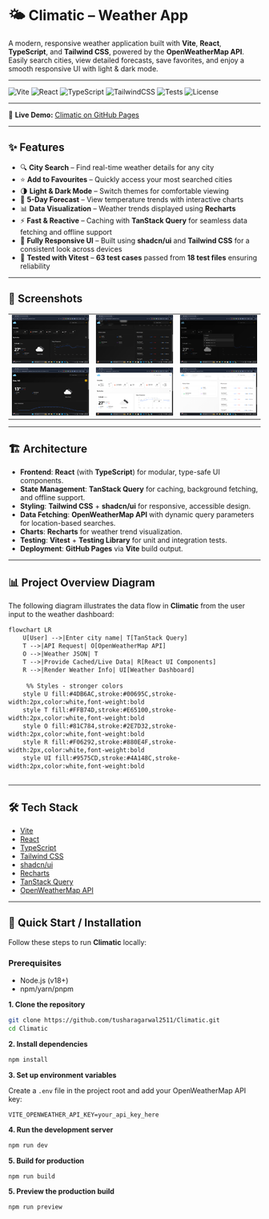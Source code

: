 # 🌤 Climatic – Weather App  

A modern, responsive weather application built with **Vite**, **React**, **TypeScript**, and **Tailwind CSS**, powered by the **OpenWeatherMap API**.  
Easily search cities, view detailed forecasts, save favorites, and enjoy a smooth responsive UI with light & dark mode.  

---

![Vite](https://img.shields.io/badge/Vite-5.0-646CFF?logo=vite&logoColor=white)
![React](https://img.shields.io/badge/React-18.2-61DAFB?logo=react&logoColor=black)
![TypeScript](https://img.shields.io/badge/TypeScript-5.0-3178C6?logo=typescript&logoColor=white)
![TailwindCSS](https://img.shields.io/badge/TailwindCSS-3.3-38B2AC?logo=tailwind-css&logoColor=white)
![Tests](https://img.shields.io/badge/Tests-63%20passed-brightgreen)
![License](https://img.shields.io/badge/License-MIT-yellow)

---

🔗 **Live Demo:** [Climatic on GitHub Pages](https://tusharagarwal2511.github.io/Climatic)  

---

## ✨ Features  

- 🔍 **City Search** – Find real-time weather details for any city  
- ⭐ **Add to Favourites** – Quickly access your most searched cities  
- 🌗 **Light & Dark Mode** – Switch themes for comfortable viewing  
- 📅 **5-Day Forecast** – View temperature trends with interactive charts  
- 📊 **Data Visualization** – Weather trends displayed using **Recharts**  
- ⚡ **Fast & Reactive** – Caching with **TanStack Query** for seamless data fetching and offline support
- 📱 **Fully Responsive UI** – Built using **shadcn/ui** and **Tailwind CSS** for a consistent look across devices
- 🧪 **Tested with Vitest** – **63 test cases** passed from **18 test files** ensuring reliability

---

## 📸 Screenshots  

| | | |
|---|---|---|
| ![Screenshot 01](screenshots/01.png) | ![Screenshot 02](screenshots/02.png) | ![Screenshot 03](screenshots/03.png) |
| ![Screenshot 04](screenshots/04.png) | ![Screenshot 05](screenshots/05.png) | ![Screenshot 06](screenshots/06.png) |

---

## 🏗 Architecture

- **Frontend**: **React** (with **TypeScript**) for modular, type-safe UI components.  
- **State Management**: **TanStack Query** for caching, background fetching, and offline support.  
- **Styling**: **Tailwind CSS** + **shadcn/ui** for responsive, accessible design.  
- **Data Fetching**: **OpenWeatherMap API** with dynamic query parameters for location-based searches.  
- **Charts**: **Recharts** for weather trend visualization.  
- **Testing**: **Vitest** + **Testing Library** for unit and integration tests.  
- **Deployment**: **GitHub Pages** via **Vite** build output.

---

## 📊 Project Overview Diagram

The following diagram illustrates the data flow in **Climatic** from the user input to the weather dashboard:

```mermaid
flowchart LR
    U[User] -->|Enter city name| T[TanStack Query]
    T -->|API Request| O[OpenWeatherMap API]
    O -->|Weather JSON| T
    T -->|Provide Cached/Live Data| R[React UI Components]
    R -->|Render Weather Info| UI[Weather Dashboard]

     %% Styles - stronger colors
    style U fill:#4DB6AC,stroke:#00695C,stroke-width:2px,color:white,font-weight:bold
    style T fill:#FFB74D,stroke:#E65100,stroke-width:2px,color:white,font-weight:bold
    style O fill:#81C784,stroke:#2E7D32,stroke-width:2px,color:white,font-weight:bold
    style R fill:#F06292,stroke:#880E4F,stroke-width:2px,color:white,font-weight:bold
    style UI fill:#9575CD,stroke:#4A148C,stroke-width:2px,color:white,font-weight:bold
    
```

---

## 🛠 Tech Stack  

- [Vite](https://vitejs.dev/)  
- [React](https://react.dev/)  
- [TypeScript](https://www.typescriptlang.org/)  
- [Tailwind CSS](https://tailwindcss.com/)  
- [shadcn/ui](https://ui.shadcn.com/)  
- [Recharts](https://recharts.org/)  
- [TanStack Query](https://tanstack.com/query/latest)  
- [OpenWeatherMap API](https://openweathermap.org/api)  

---

## 🚀 Quick Start / Installation  

Follow these steps to run **Climatic** locally:

### Prerequisites

- Node.js (v18+)
- npm/yarn/pnpm

**1. Clone the repository**  
```bash
git clone https://github.com/tusharagarwal2511/Climatic.git
cd Climatic
```

**2. Install dependencies**  
```bash
npm install
```

**3. Set up environment variables**

Create a `.env` file in the project root and add your OpenWeatherMap API key:

```env
VITE_OPENWEATHER_API_KEY=your_api_key_here

```
**4. Run the development server**  
```bash
npm run dev
```

**5. Build for production**  
```bash
npm run build
```

**5. Preview the production build**  
```bash
npm run preview
```
